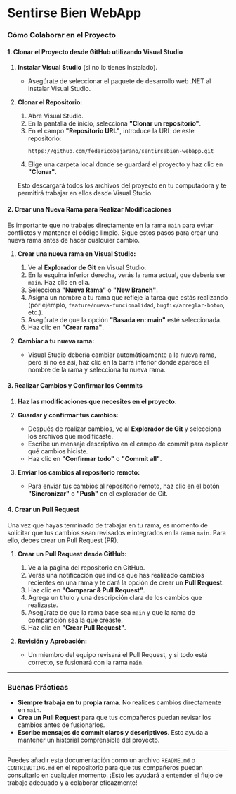 # Sentirse Bien WebApp

### Cómo Colaborar en el Proyecto

#### 1. Clonar el Proyecto desde GitHub utilizando Visual Studio

1. **Instalar Visual Studio** (si no lo tienes instalado).
   - Asegúrate de seleccionar el paquete de desarrollo web .NET al instalar Visual Studio.

2. **Clonar el Repositorio:**
   1. Abre Visual Studio.
   2. En la pantalla de inicio, selecciona **"Clonar un repositorio"**.
   3. En el campo **"Repositorio URL"**, introduce la URL de este repositorio:
      ```
      https://github.com/federicobejarano/sentirsebien-webapp.git
      ```
   4. Elige una carpeta local donde se guardará el proyecto y haz clic en **"Clonar"**.
   
   Esto descargará todos los archivos del proyecto en tu computadora y te permitirá trabajar en ellos desde Visual Studio.

#### 2. Crear una Nueva Rama para Realizar Modificaciones

Es importante que no trabajes directamente en la rama `main` para evitar conflictos y mantener el código limpio. Sigue estos pasos para crear una nueva rama antes de hacer cualquier cambio.

1. **Crear una nueva rama en Visual Studio:**
   1. Ve al **Explorador de Git** en Visual Studio.
   2. En la esquina inferior derecha, verás la rama actual, que debería ser `main`. Haz clic en ella.
   3. Selecciona **"Nueva Rama"** o **"New Branch"**.
   4. Asigna un nombre a tu rama que refleje la tarea que estás realizando (por ejemplo, `feature/nueva-funcionalidad`, `bugfix/arreglar-boton`, etc.).
   5. Asegúrate de que la opción **"Basada en: main"** esté seleccionada.
   6. Haz clic en **"Crear rama"**.

2. **Cambiar a tu nueva rama:**
   - Visual Studio debería cambiar automáticamente a la nueva rama, pero si no es así, haz clic en la barra inferior donde aparece el nombre de la rama y selecciona tu nueva rama.

#### 3. Realizar Cambios y Confirmar los Commits

1. **Haz las modificaciones que necesites en el proyecto.**
   
2. **Guardar y confirmar tus cambios:**
   - Después de realizar cambios, ve al **Explorador de Git** y selecciona los archivos que modificaste.
   - Escribe un mensaje descriptivo en el campo de commit para explicar qué cambios hiciste.
   - Haz clic en **"Confirmar todo"** o **"Commit all"**.

3. **Enviar los cambios al repositorio remoto:**
   - Para enviar tus cambios al repositorio remoto, haz clic en el botón **"Sincronizar"** o **"Push"** en el explorador de Git.

#### 4. Crear un Pull Request

Una vez que hayas terminado de trabajar en tu rama, es momento de solicitar que tus cambios sean revisados e integrados en la rama `main`. Para ello, debes crear un Pull Request (PR).

1. **Crear un Pull Request desde GitHub:**
   1. Ve a la página del repositorio en GitHub.
   2. Verás una notificación que indica que has realizado cambios recientes en una rama y te dará la opción de crear un **Pull Request**.
   3. Haz clic en **"Comparar & Pull Request"**.
   4. Agrega un título y una descripción clara de los cambios que realizaste.
   5. Asegúrate de que la rama base sea `main` y que la rama de comparación sea la que creaste.
   6. Haz clic en **"Crear Pull Request"**.

2. **Revisión y Aprobación:**
   - Un miembro del equipo revisará el Pull Request, y si todo está correcto, se fusionará con la rama `main`.

---

### Buenas Prácticas

- **Siempre trabaja en tu propia rama**. No realices cambios directamente en `main`.
- **Crea un Pull Request** para que tus compañeros puedan revisar los cambios antes de fusionarlos.
- **Escribe mensajes de commit claros y descriptivos**. Esto ayuda a mantener un historial comprensible del proyecto.

---

Puedes añadir esta documentación como un archivo `README.md` o `CONTRIBUTING.md` en el repositorio para que tus compañeros puedan consultarlo en cualquier momento. ¡Esto les ayudará a entender el flujo de trabajo adecuado y a colaborar eficazmente!
